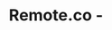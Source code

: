---
name: remote
host: remote.co
origin: https://remote.co
pathname: /
search: ''
href: https://remote.co/
title: Remote.co -
ogTitle: Remote.co -
twitterTitle: Remote.co -
description: >-
  Remote.co is the definitive remote work job board for online job seekers and
  companies hiring. Start your remote job search here!
ogDescription: >-
  Remote.co is the definitive remote work job board for online job seekers and
  companies hiring. Start your remote job search here!
image: https://remote.co/wp-content/uploads/2015/07/remote_co_twitter.png
ogImage: https://remote.co/wp-content/uploads/2015/07/remote_co_twitter.png
twitterImage: https://remote.co/wp-content/uploads/2015/07/remote_co_twitter.png
keywords: ''

---
